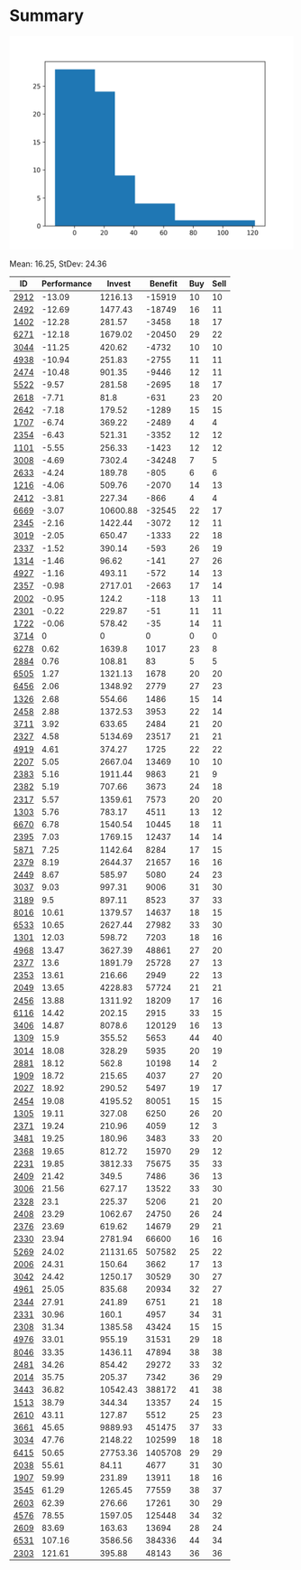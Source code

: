 # Summary

![histogram](summary.png)

Mean: 16.25, StDev: 24.36

ID|Performance|Invest|Benefit|Buy|Sell
---|---|---|---|---|---
[2912](2912/)|-13.09|1216.13|-15919|10|10
[2492](2492/)|-12.69|1477.43|-18749|16|11
[1402](1402/)|-12.28|281.57|-3458|18|17
[6271](6271/)|-12.18|1679.02|-20450|29|22
[3044](3044/)|-11.25|420.62|-4732|10|10
[4938](4938/)|-10.94|251.83|-2755|11|11
[2474](2474/)|-10.48|901.35|-9446|12|11
[5522](5522/)|-9.57|281.58|-2695|18|17
[2618](2618/)|-7.71|81.8|-631|23|20
[2642](2642/)|-7.18|179.52|-1289|15|15
[1707](1707/)|-6.74|369.22|-2489|4|4
[2354](2354/)|-6.43|521.31|-3352|12|12
[1101](1101/)|-5.55|256.33|-1423|12|12
[3008](3008/)|-4.69|7302.4|-34248|7|5
[2633](2633/)|-4.24|189.78|-805|6|6
[1216](1216/)|-4.06|509.76|-2070|14|13
[2412](2412/)|-3.81|227.34|-866|4|4
[6669](6669/)|-3.07|10600.88|-32545|22|17
[2345](2345/)|-2.16|1422.44|-3072|12|11
[3019](3019/)|-2.05|650.47|-1333|22|18
[2337](2337/)|-1.52|390.14|-593|26|19
[1314](1314/)|-1.46|96.62|-141|27|26
[4927](4927/)|-1.16|493.11|-572|14|13
[2357](2357/)|-0.98|2717.01|-2663|17|14
[2002](2002/)|-0.95|124.2|-118|13|11
[2301](2301/)|-0.22|229.87|-51|11|11
[1722](1722/)|-0.06|578.42|-35|14|11
[3714](3714/)|0|0|0|0|0
[6278](6278/)|0.62|1639.8|1017|23|8
[2884](2884/)|0.76|108.81|83|5|5
[6505](6505/)|1.27|1321.13|1678|20|20
[6456](6456/)|2.06|1348.92|2779|27|23
[1326](1326/)|2.68|554.66|1486|15|14
[2458](2458/)|2.88|1372.53|3953|22|14
[3711](3711/)|3.92|633.65|2484|21|20
[2327](2327/)|4.58|5134.69|23517|21|21
[4919](4919/)|4.61|374.27|1725|22|22
[2207](2207/)|5.05|2667.04|13469|10|10
[2383](2383/)|5.16|1911.44|9863|21|9
[2382](2382/)|5.19|707.66|3673|24|18
[2317](2317/)|5.57|1359.61|7573|20|20
[1303](1303/)|5.76|783.17|4511|13|12
[6670](6670/)|6.78|1540.54|10445|18|11
[2395](2395/)|7.03|1769.15|12437|14|14
[5871](5871/)|7.25|1142.64|8284|17|15
[2379](2379/)|8.19|2644.37|21657|16|16
[2449](2449/)|8.67|585.97|5080|24|23
[3037](3037/)|9.03|997.31|9006|31|30
[3189](3189/)|9.5|897.11|8523|37|33
[8016](8016/)|10.61|1379.57|14637|18|15
[6533](6533/)|10.65|2627.44|27982|33|30
[1301](1301/)|12.03|598.72|7203|18|16
[4968](4968/)|13.47|3627.39|48861|27|20
[2377](2377/)|13.6|1891.79|25728|27|13
[2353](2353/)|13.61|216.66|2949|22|13
[2049](2049/)|13.65|4228.83|57724|21|21
[2456](2456/)|13.88|1311.92|18209|17|16
[6116](6116/)|14.42|202.15|2915|33|15
[3406](3406/)|14.87|8078.6|120129|16|13
[1309](1309/)|15.9|355.52|5653|44|40
[3014](3014/)|18.08|328.29|5935|20|19
[2881](2881/)|18.12|562.8|10198|14|2
[1909](1909/)|18.72|215.65|4037|27|20
[2027](2027/)|18.92|290.52|5497|19|17
[2454](2454/)|19.08|4195.52|80051|15|15
[1305](1305/)|19.11|327.08|6250|26|20
[2371](2371/)|19.24|210.96|4059|12|3
[3481](3481/)|19.25|180.96|3483|33|20
[2368](2368/)|19.65|812.72|15970|29|12
[2231](2231/)|19.85|3812.33|75675|35|33
[2409](2409/)|21.42|349.5|7486|36|13
[3006](3006/)|21.56|627.17|13522|33|30
[2328](2328/)|23.1|225.37|5206|21|20
[2408](2408/)|23.29|1062.67|24750|26|24
[2376](2376/)|23.69|619.62|14679|29|21
[2330](2330/)|23.94|2781.94|66600|16|16
[5269](5269/)|24.02|21131.65|507582|25|22
[2006](2006/)|24.31|150.64|3662|17|13
[3042](3042/)|24.42|1250.17|30529|30|27
[4961](4961/)|25.05|835.68|20934|32|27
[2344](2344/)|27.91|241.89|6751|21|18
[2331](2331/)|30.96|160.1|4957|34|31
[2308](2308/)|31.34|1385.58|43424|15|15
[4976](4976/)|33.01|955.19|31531|29|18
[8046](8046/)|33.35|1436.11|47894|38|38
[2481](2481/)|34.26|854.42|29272|33|32
[2014](2014/)|35.75|205.37|7342|36|29
[3443](3443/)|36.82|10542.43|388172|41|38
[1513](1513/)|38.79|344.34|13357|24|15
[2610](2610/)|43.11|127.87|5512|25|23
[3661](3661/)|45.65|9889.93|451475|37|33
[3034](3034/)|47.76|2148.22|102599|18|18
[6415](6415/)|50.65|27753.36|1405708|29|29
[2038](2038/)|55.61|84.11|4677|31|30
[1907](1907/)|59.99|231.89|13911|18|16
[3545](3545/)|61.29|1265.45|77559|38|37
[2603](2603/)|62.39|276.66|17261|30|29
[4576](4576/)|78.55|1597.05|125448|34|32
[2609](2609/)|83.69|163.63|13694|28|24
[6531](6531/)|107.16|3586.56|384336|44|34
[2303](2303/)|121.61|395.88|48143|36|36

